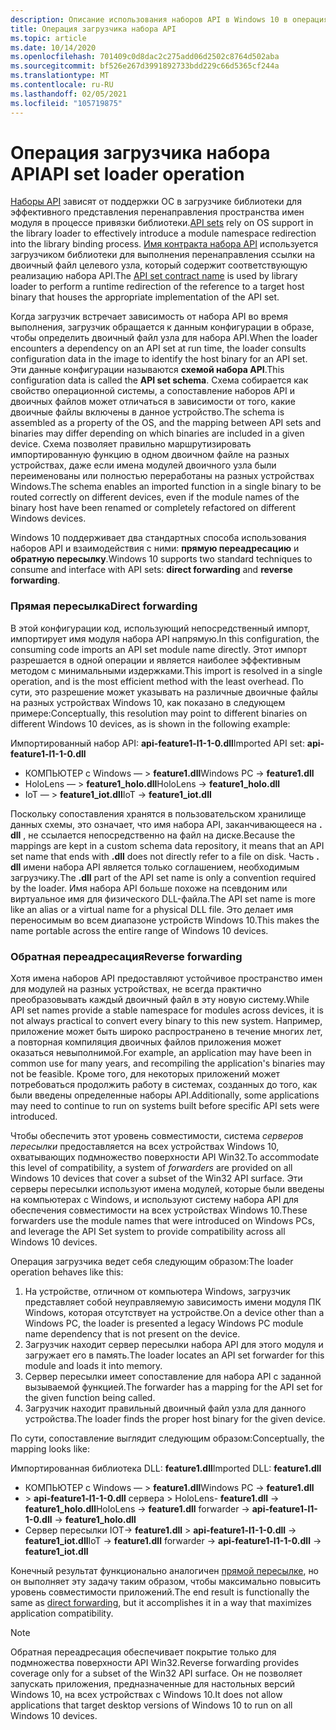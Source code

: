 ```yaml
---
description: Описание использования наборов API в Windows 10 в операциях загрузчика.
title: Операция загрузчика набора API
ms.topic: article
ms.date: 10/14/2020
ms.openlocfilehash: 701409c0d8dac2c275add06d2502c8764d502aba
ms.sourcegitcommit: bf526e267d3991892733bdd229c66d5365cf244a
ms.translationtype: MT
ms.contentlocale: ru-RU
ms.lasthandoff: 02/05/2021
ms.locfileid: "105719875"
---
```

# <a name="api-set-loader-operation"></a><span data-ttu-id="691d5-103">Операция загрузчика набора API</span><span class="sxs-lookup"><span data-stu-id="691d5-103">API set loader operation</span></span>

<span data-ttu-id="691d5-104">[Наборы API](windows-apisets.md) зависят от поддержки ОС в загрузчике библиотеки для эффективного представления перенаправления пространства имен модуля в процессе привязки библиотеки.</span><span class="sxs-lookup"><span data-stu-id="691d5-104">[API sets](windows-apisets.md) rely on OS support in the library loader to effectively introduce a module namespace redirection into the library binding process.</span></span> <span data-ttu-id="691d5-105">[Имя контракта набора API](windows-apisets.md#api-set-contract-names) используется загрузчиком библиотеки для выполнения перенаправления ссылки на двоичный файл целевого узла, который содержит соответствующую реализацию набора API.</span><span class="sxs-lookup"><span data-stu-id="691d5-105">The [API set contract name](windows-apisets.md#api-set-contract-names) is used by library loader to perform a runtime redirection of the reference to a target host binary that houses the appropriate implementation of the API set.</span></span>

<span data-ttu-id="691d5-106">Когда загрузчик встречает зависимость от набора API во время выполнения, загрузчик обращается к данным конфигурации в образе, чтобы определить двоичный файл узла для набора API.</span><span class="sxs-lookup"><span data-stu-id="691d5-106">When the loader encounters a dependency on an API set at run time, the loader consults configuration data in the image to identify the host binary for an API set.</span></span> <span data-ttu-id="691d5-107">Эти данные конфигурации называются **схемой набора API**.</span><span class="sxs-lookup"><span data-stu-id="691d5-107">This configuration data is called the **API set schema**.</span></span> <span data-ttu-id="691d5-108">Схема собирается как свойство операционной системы, а сопоставление наборов API и двоичных файлов может отличаться в зависимости от того, какие двоичные файлы включены в данное устройство.</span><span class="sxs-lookup"><span data-stu-id="691d5-108">The schema is assembled as a property of the OS, and the mapping between API sets and binaries may differ depending on which binaries are included in a given device.</span></span> <span data-ttu-id="691d5-109">Схема позволяет правильно маршрутизировать импортированную функцию в одном двоичном файле на разных устройствах, даже если имена модулей двоичного узла были переименованы или полностью переработаны на разных устройствах Windows.</span><span class="sxs-lookup"><span data-stu-id="691d5-109">The schema enables an imported function in a single binary to be routed correctly on different devices, even if the module names of the binary host have been renamed or completely refactored on different Windows devices.</span></span>

<span data-ttu-id="691d5-110">Windows 10 поддерживает два стандартных способа использования наборов API и взаимодействия с ними: **прямую переадресацию** и **обратную пересылку**.</span><span class="sxs-lookup"><span data-stu-id="691d5-110">Windows 10 supports two standard techniques to consume and interface with API sets: **direct forwarding** and **reverse forwarding**.</span></span>

### <a name="direct-forwarding"></a><span data-ttu-id="691d5-111">Прямая пересылка</span><span class="sxs-lookup"><span data-stu-id="691d5-111">Direct forwarding</span></span>

<span data-ttu-id="691d5-112">В этой конфигурации код, использующий непосредственный импорт, импортирует имя модуля набора API напрямую.</span><span class="sxs-lookup"><span data-stu-id="691d5-112">In this configuration, the consuming code imports an API set module name directly.</span></span> <span data-ttu-id="691d5-113">Этот импорт разрешается в одной операции и является наиболее эффективным методом с минимальными издержками.</span><span class="sxs-lookup"><span data-stu-id="691d5-113">This import is resolved in a single operation, and is the most efficient method with the least overhead.</span></span> <span data-ttu-id="691d5-114">По сути, это разрешение может указывать на различные двоичные файлы на разных устройствах Windows 10, как показано в следующем примере:</span><span class="sxs-lookup"><span data-stu-id="691d5-114">Conceptually, this resolution may point to different binaries on different Windows 10 devices, as is shown in the following example:</span></span>

<span data-ttu-id="691d5-115">Импортированный набор API: **api-feature1-l1-1-0.dll**</span><span class="sxs-lookup"><span data-stu-id="691d5-115">Imported API set: **api-feature1-l1-1-0.dll**</span></span>
-  <span data-ttu-id="691d5-116">КОМПЬЮТЕР с Windows — > **feature1.dll**</span><span class="sxs-lookup"><span data-stu-id="691d5-116">Windows PC -> **feature1.dll**</span></span>
-  <span data-ttu-id="691d5-117">HoloLens — > **feature1_holo.dll**</span><span class="sxs-lookup"><span data-stu-id="691d5-117">HoloLens -> **feature1_holo.dll**</span></span>
-  <span data-ttu-id="691d5-118">IoT — > **feature1_iot.dll**</span><span class="sxs-lookup"><span data-stu-id="691d5-118">IoT -> **feature1_iot.dll**</span></span>

<span data-ttu-id="691d5-119">Поскольку сопоставления хранятся в пользовательском хранилище данных схемы, это означает, что имя набора API, заканчивающееся на **. dll** , не ссылается непосредственно на файл на диске.</span><span class="sxs-lookup"><span data-stu-id="691d5-119">Because the mappings are kept in a custom schema data repository, it means that an API set name that ends with **.dll** does not directly refer to a file on disk.</span></span> <span data-ttu-id="691d5-120">Часть **. dll** имени набора API является только соглашением, необходимым загрузчику.</span><span class="sxs-lookup"><span data-stu-id="691d5-120">The **.dll** part of the API set name is only a convention required by the loader.</span></span> <span data-ttu-id="691d5-121">Имя набора API больше похоже на псевдоним или виртуальное имя для физического DLL-файла.</span><span class="sxs-lookup"><span data-stu-id="691d5-121">The API set name is more like an alias or a virtual name for a physical DLL file.</span></span> <span data-ttu-id="691d5-122">Это делает имя переносимым во всем диапазоне устройств Windows 10.</span><span class="sxs-lookup"><span data-stu-id="691d5-122">This makes the name portable across the entire range of Windows 10 devices.</span></span>

### <a name="reverse-forwarding"></a><span data-ttu-id="691d5-123">Обратная переадресация</span><span class="sxs-lookup"><span data-stu-id="691d5-123">Reverse forwarding</span></span>

<span data-ttu-id="691d5-124">Хотя имена наборов API предоставляют устойчивое пространство имен для модулей на разных устройствах, не всегда практично преобразовывать каждый двоичный файл в эту новую систему.</span><span class="sxs-lookup"><span data-stu-id="691d5-124">While API set names provide a stable namespace for modules across devices, it is not always practical to convert every binary to this new system.</span></span> <span data-ttu-id="691d5-125">Например, приложение может быть широко распространено в течение многих лет, а повторная компиляция двоичных файлов приложения может оказаться невыполнимой.</span><span class="sxs-lookup"><span data-stu-id="691d5-125">For example, an application may have been in common use for many years, and recompiling the application's binaries may not be feasible.</span></span> <span data-ttu-id="691d5-126">Кроме того, для некоторых приложений может потребоваться продолжить работу в системах, созданных до того, как были введены определенные наборы API.</span><span class="sxs-lookup"><span data-stu-id="691d5-126">Additionally, some applications may need to continue to run on systems built before specific API sets were introduced.</span></span>

<span data-ttu-id="691d5-127">Чтобы обеспечить этот уровень совместимости, система *серверов пересылки* предоставляется на всех устройствах Windows 10, охватывающих подмножество поверхности API Win32.</span><span class="sxs-lookup"><span data-stu-id="691d5-127">To accommodate this level of compatibility, a system of *forwarders* are provided on all Windows 10 devices that cover a subset of the Win32 API surface.</span></span> <span data-ttu-id="691d5-128">Эти серверы пересылки используют имена модулей, которые были введены на компьютерах с Windows, и используют систему набора API для обеспечения совместимости на всех устройствах Windows 10.</span><span class="sxs-lookup"><span data-stu-id="691d5-128">These forwarders use the module names that were introduced on Windows PCs, and leverage the API Set system to provide compatibility across all Windows 10 devices.</span></span>

<span data-ttu-id="691d5-129">Операция загрузчика ведет себя следующим образом:</span><span class="sxs-lookup"><span data-stu-id="691d5-129">The loader operation behaves like this:</span></span>

1.  <span data-ttu-id="691d5-130">На устройстве, отличном от компьютера Windows, загрузчик представляет собой неуправляемую зависимость имени модуля ПК Windows, которая отсутствует на устройстве.</span><span class="sxs-lookup"><span data-stu-id="691d5-130">On a device other than a Windows PC, the loader is presented a legacy Windows PC module name dependency that is not present on the device.</span></span>
2.  <span data-ttu-id="691d5-131">Загрузчик находит сервер пересылки набора API для этого модуля и загружает его в память.</span><span class="sxs-lookup"><span data-stu-id="691d5-131">The loader locates an API set forwarder for this module and loads it into memory.</span></span>
3.  <span data-ttu-id="691d5-132">Сервер пересылки имеет сопоставление для набора API с заданной вызываемой функцией.</span><span class="sxs-lookup"><span data-stu-id="691d5-132">The forwarder has a mapping for the API set for the given function being called.</span></span>
4.  <span data-ttu-id="691d5-133">Загрузчик находит правильный двоичный файл узла для данного устройства.</span><span class="sxs-lookup"><span data-stu-id="691d5-133">The loader finds the proper host binary for the given device.</span></span>

<span data-ttu-id="691d5-134">По сути, сопоставление выглядит следующим образом:</span><span class="sxs-lookup"><span data-stu-id="691d5-134">Conceptually, the mapping looks like:</span></span>

<span data-ttu-id="691d5-135">Импортированная библиотека DLL: **feature1.dll**</span><span class="sxs-lookup"><span data-stu-id="691d5-135">Imported DLL: **feature1.dll**</span></span>
- <span data-ttu-id="691d5-136">КОМПЬЮТЕР с Windows — > **feature1.dll**</span><span class="sxs-lookup"><span data-stu-id="691d5-136">Windows PC -> **feature1.dll**</span></span>
- <span data-ttu-id="691d5-137">> **api-feature1-l1-1-0.dll** сервера > HoloLens- **feature1.dll**  ->  **feature1_holo.dll**</span><span class="sxs-lookup"><span data-stu-id="691d5-137">HoloLens -> **feature1.dll** forwarder -> **api-feature1-l1-1-0.dll** -> **feature1_holo.dll**</span></span>
- <span data-ttu-id="691d5-138">Сервер пересылки IOT-> **feature1.dll** > **api-feature1-l1-1-0.dll**  ->  **feature1_iot.dll**</span><span class="sxs-lookup"><span data-stu-id="691d5-138">IoT -> **feature1.dll** forwarder -> **api-feature1-l1-1-0.dll** -> **feature1_iot.dll**</span></span>

<span data-ttu-id="691d5-139">Конечный результат функционально аналогичен [прямой пересылке](#direct-forwarding), но он выполняет эту задачу таким образом, чтобы максимально повысить уровень совместимости приложений.</span><span class="sxs-lookup"><span data-stu-id="691d5-139">The end result is functionally the same as [direct forwarding](#direct-forwarding), but it accomplishes it in a way that maximizes application compatibility.</span></span>

> [!NOTE]
> <span data-ttu-id="691d5-140">Обратная переадресация обеспечивает покрытие только для подмножества поверхности API Win32.</span><span class="sxs-lookup"><span data-stu-id="691d5-140">Reverse forwarding provides coverage only for a subset of the Win32 API surface.</span></span> <span data-ttu-id="691d5-141">Он не позволяет запускать приложения, предназначенные для настольных версий Windows 10, на всех устройствах с Windows 10.</span><span class="sxs-lookup"><span data-stu-id="691d5-141">It does not allow applications that target desktop versions of Windows 10 to run on all Windows 10 devices.</span></span>
